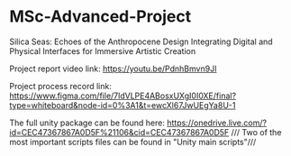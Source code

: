 # MSc-Advanced-Project
Silica Seas: Echoes of the Anthropocene
Design Integrating Digital and Physical Interfaces for Immersive Artistic Creation

Project report video link: https://youtu.be/PdnhBmvn9JI

Project process record link: https://www.figma.com/file/7ldVLPE4ABosxUXgI0I0XE/final?type=whiteboard&node-id=0%3A1&t=ewcXl67JwUEgYa8U-1

The full unity package can be found here: https://onedrive.live.com/?id=CEC47367867A0D5F%21106&cid=CEC47367867A0D5F
/// Two of the most important scripts files can be found in "Unity main scripts"///
